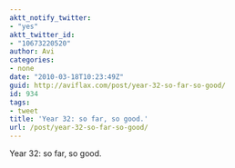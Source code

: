 ```yaml
---
aktt_notify_twitter:
- "yes"
aktt_twitter_id:
- "10673220520"
author: Avi
categories:
- none
date: "2010-03-18T10:23:49Z"
guid: http://aviflax.com/post/year-32-so-far-so-good/
id: 934
tags:
- tweet
title: 'Year 32: so far, so good.'
url: /post/year-32-so-far-so-good/
---
```

Year 32: so far, so good.